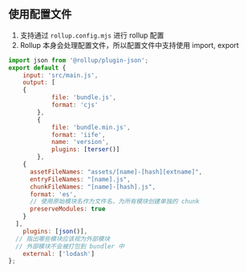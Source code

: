 ## 使用配置文件
1. 支持通过 `rollup.config.mjs` 进行 rollup 配置
2. Rollup 本身会处理配置文件，所以配置文件中支持使用 import, export

```js
import json from '@rollup/plugin-json';
export default {
	input: 'src/main.js',
	output: [
    {
			file: 'bundle.js',
			format: 'cjs'
		},
		{
			file: 'bundle.min.js',
			format: 'iife',
			name: 'version',
			plugins: [terser()]
		},
    {
      assetFileNames: "assets/[name]-[hash][extname]",
      entryFileNames: "[name].js",
      chunkFileNames: "[name]-[hash].js",
      format: 'es',
      // 使用原始模块名作为文件名，为所有模块创建单独的 chunk
      preserveModules: true
    }
  ],
	plugins: [json()],
  // 指出哪些模块应该视为外部模块
  // 外部模块不会被打包到 bundler 中
	external: ['lodash']
};
```
